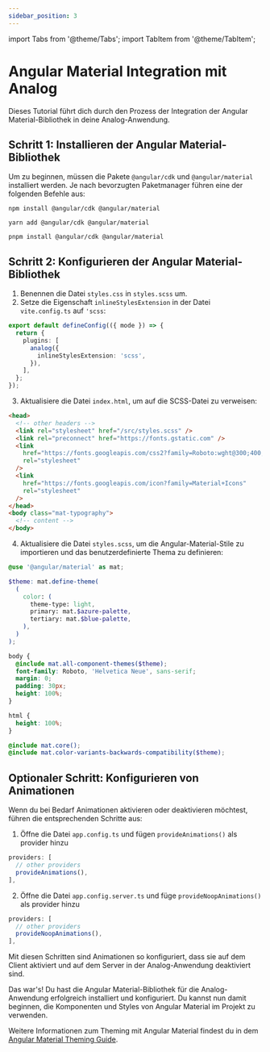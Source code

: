 ```yaml
---
sidebar_position: 3
---
```


import Tabs from '@theme/Tabs';
import TabItem from '@theme/TabItem';

# Angular Material Integration mit Analog

Dieses Tutorial führt dich durch den Prozess der Integration der Angular Material-Bibliothek in deine Analog-Anwendung.

## Schritt 1: Installieren der Angular Material-Bibliothek

Um zu beginnen, müssen die Pakete `@angular/cdk` und `@angular/material` installiert werden. Je nach bevorzugten Paketmanager führen eine der folgenden Befehle aus:

<Tabs groupId="package-manager">
  <TabItem value="npm">

```shell
npm install @angular/cdk @angular/material
```

  </TabItem>

  <TabItem label="yarn" value="yarn">

```shell
yarn add @angular/cdk @angular/material
```

  </TabItem>

  <TabItem value="pnpm">

```shell
pnpm install @angular/cdk @angular/material
```

  </TabItem>
</Tabs>

## Schritt 2: Konfigurieren der Angular Material-Bibliothek

1. Benennen die Datei `styles.css` in `styles.scss` um.
2. Setze die Eigenschaft `inlineStylesExtension` in der Datei `vite.config.ts` auf `'scss`:

```ts
export default defineConfig(({ mode }) => {
  return {
    plugins: [
      analog({
        inlineStylesExtension: 'scss',
      }),
    ],
  };
});
```

3. Aktualisiere die Datei `index.html`, um auf die SCSS-Datei zu verweisen:

```html
<head>
  <!-- other headers -->
  <link rel="stylesheet" href="/src/styles.scss" />
  <link rel="preconnect" href="https://fonts.gstatic.com" />
  <link
    href="https://fonts.googleapis.com/css2?family=Roboto:wght@300;400;500&display=swap"
    rel="stylesheet"
  />
  <link
    href="https://fonts.googleapis.com/icon?family=Material+Icons"
    rel="stylesheet"
  />
</head>
<body class="mat-typography">
  <!-- content -->
</body>
```

4. Aktualisiere die Datei `styles.scss`, um die Angular-Material-Stile zu importieren und das benutzerdefinierte Thema zu definieren:

```scss
@use '@angular/material' as mat;

$theme: mat.define-theme(
  (
    color: (
      theme-type: light,
      primary: mat.$azure-palette,
      tertiary: mat.$blue-palette,
    ),
  )
);

body {
  @include mat.all-component-themes($theme);
  font-family: Roboto, 'Helvetica Neue', sans-serif;
  margin: 0;
  padding: 30px;
  height: 100%;
}

html {
  height: 100%;
}

@include mat.core();
@include mat.color-variants-backwards-compatibility($theme);
```

## Optionaler Schritt: Konfigurieren von Animationen

Wenn du bei Bedarf Animationen aktivieren oder deaktivieren möchtest, führen die entsprechenden Schritte aus:

1. Öffne die Datei `app.config.ts` und fügen `provideAnimations()` als provider hinzu

```ts
providers: [
  // other providers
  provideAnimations(),
],
```

2. Öffne die Datei `app.config.server.ts` und füge `provideNoopAnimations()` als provider hinzu

```ts
providers: [
  // other providers
  provideNoopAnimations(),
],
```

Mit diesen Schritten sind Animationen so konfiguriert, dass sie auf dem Client aktiviert und auf dem Server in der Analog-Anwendung deaktiviert sind.

Das war's! Du hast die Angular Material-Bibliothek für die Analog-Anwendung erfolgreich installiert und konfiguriert. Du kannst nun damit beginnen, die Komponenten und Styles von Angular Material im Projekt zu verwenden.

Weitere Informationen zum Theming mit Angular Material findest du in dem [Angular Material Theming Guide](https://material.angular.io/guide/theming).
